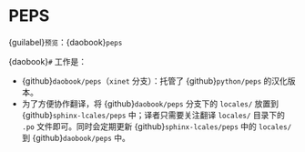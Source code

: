 # PEPS

{guilabel}`预览`：{daobook}`peps`

{daobook}`#` 工作是：

- {github}`daobook/peps`（`xinet` 分支）：托管了 {github}`python/peps` 的汉化版本。
- 为了方便协作翻译，将 {github}`daobook/peps` 分支下的 `locales/` 放置到 {github}`sphinx-lcales/peps` 中；译者只需要关注翻译 `locales/` 目录下的 `.po` 文件即可。同时会定期更新 {github}`sphinx-lcales/peps` 中的 `locales/` 到 {github}`daobook/peps` 中。
